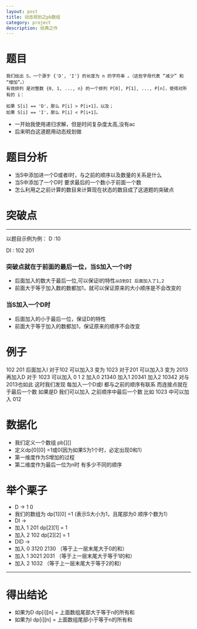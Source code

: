 ```yaml
---
layout: post
title: 动态规划之pb数组
category: project
description: 经典之作
---
```


# 题目
```
我们给出 S，一个源于 {'D', 'I'} 的长度为 n 的字符串 。（这些字母代表 “减少” 和 “增加”。）
有效排列 是对整数 {0, 1, ..., n} 的一个排列 P[0], P[1], ..., P[n]，使得对所有的 i：

如果 S[i] == 'D'，那么 P[i] > P[i+1]，以及；
如果 S[i] == 'I'，那么 P[i] < P[i+1]。
```

+ 一开始我使用递归求解，但是时间复杂度太高,没有ac
+ 后来明白这道题用动态规划做

# 题目分析
+ 当S中添加进一个D或者I时，与之前的顺序以及数量的关系是什么
+ 当S中添加了一个D时 要求最后的一个数小于前面一个数
+ 怎么利用之之前计算的数目来计算现在状态的数目成了这道题的突破点

# 突破点
---
以题目示例为例：
D :10

DI : 102 201

### 突破点就在于前面的最后一位，当S加入一个I时
+ 后面加入的数大于最后一位,可以保证I的特性```从D到DI 后面加入了1,2```
+ 前面大于等于加入数的数都加1，就可以保证原来的大小顺序是不会改变的
### 当S加入一个D时
+ 后面加入的小于最后一位，保证D的特性
+ 前面大于等于加入的数都加1，保证原来的顺序不会改变

# 例子
102 201 后面加入I
对于102 可以加入3 变为 1023
对于201 可以加入3 变为 2013
再加入D
对于 1023 可以加入 0 1 2 
加入0 21340
加入1 20341
加入2 10342
对与2013也如此 这时我们发现 每加入一个D或I 都与之前的顺序有联系 而连接点就在于最后一个数
如果是D 我们可以加入 之前顺序中最后一个数 比如 1023 中可以加入 012

# 数据化
+ 我们定义一个数组 pb[][]
+ 定义dp[0][0] =1或0(因为如果S为1个时，必定出现0和1）
+ 第一维度作为S增加的过程
+ 第二维度作为最后一位为n时 有多少不同的顺序

# 举个栗子
+ D -> 1 0   
+ 我们的数组为 dp[1][0] =1 (表示S大小为1，且尾部为0 顺序个数为1）
+ DI -> 
+ 加入 1 201 dp[2][1] = 1
+ 加入 2 102 dp[2][2] = 1
+ DID ->
+ 加入 0 3120 2130  （等于上一层末尾大于0的和）
+ 加入 1 3021 2031   （等于上一层末尾大于等于1的和）
+ 加入 2 1032          （等于上一层末尾大于等于2的和）
---
# 得出结论
+ 如果为D dp[i][n] = 上面数组尾部大于等于n的所有和
+ 如果为I dp[i][n] = 上面数组尾部小于等于n的所有和